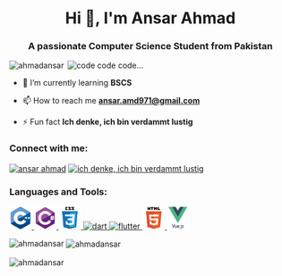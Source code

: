 <h1 align="center">Hi 👋, I'm Ansar Ahmad</h1>
<h3 align="center">A passionate Computer Science Student from Pakistan</h3>
<img align="right" alt="code code code..." width="400" src="![image](https://user-images.githubusercontent.com/117258516/213870347-738ce124-1726-459d-a51c-4e40aeaacf36.png)">

<p align="left"> <img src="https://komarev.com/ghpvc/?username=ahmadansar&label=Profile%20views&color=0e75b6&style=flat" alt="ahmadansar" /> </p>

- 🌱 I’m currently learning **BSCS**

- 📫 How to reach me **ansar.amd971@gmail.com**

- ⚡ Fun fact **Ich denke, ich bin verdammt lustig**

<h3 align="left">Connect with me:</h3>
<p align="left">
<a href="https://fb.com/ansar ahmad" target="blank"><img align="center" src="https://raw.githubusercontent.com/rahuldkjain/github-profile-readme-generator/master/src/images/icons/Social/facebook.svg" alt="ansar ahmad" height="30" width="40" /></a>
<a href="https://instagram.com/ich denke, ich bin verdammt lustig" target="blank"><img align="center" src="https://raw.githubusercontent.com/rahuldkjain/github-profile-readme-generator/master/src/images/icons/Social/instagram.svg" alt="ich denke, ich bin verdammt lustig" height="30" width="40" /></a>
</p>

<h3 align="left">Languages and Tools:</h3>
<p align="left"> <a href="https://www.w3schools.com/cpp/" target="_blank" rel="noreferrer"> <img src="https://raw.githubusercontent.com/devicons/devicon/master/icons/cplusplus/cplusplus-original.svg" alt="cplusplus" width="40" height="40"/> </a> <a href="https://www.w3schools.com/cs/" target="_blank" rel="noreferrer"> <img src="https://raw.githubusercontent.com/devicons/devicon/master/icons/csharp/csharp-original.svg" alt="csharp" width="40" height="40"/> </a> <a href="https://www.w3schools.com/css/" target="_blank" rel="noreferrer"> <img src="https://raw.githubusercontent.com/devicons/devicon/master/icons/css3/css3-original-wordmark.svg" alt="css3" width="40" height="40"/> </a> <a href="https://dart.dev" target="_blank" rel="noreferrer"> <img src="https://www.vectorlogo.zone/logos/dartlang/dartlang-icon.svg" alt="dart" width="40" height="40"/> </a> <a href="https://flutter.dev" target="_blank" rel="noreferrer"> <img src="https://www.vectorlogo.zone/logos/flutterio/flutterio-icon.svg" alt="flutter" width="40" height="40"/> </a> <a href="https://www.w3.org/html/" target="_blank" rel="noreferrer"> <img src="https://raw.githubusercontent.com/devicons/devicon/master/icons/html5/html5-original-wordmark.svg" alt="html5" width="40" height="40"/> </a> <a href="https://vuejs.org/" target="_blank" rel="noreferrer"> <img src="https://raw.githubusercontent.com/devicons/devicon/master/icons/vuejs/vuejs-original-wordmark.svg" alt="vuejs" width="40" height="40"/> </a> </p>

<p><img align="left" src="https://github-readme-stats.vercel.app/api/top-langs?username=ahmadansar&show_icons=true&locale=en&layout=compact" alt="ahmadansar" /></p>

<p>&nbsp;<img align="center" src="https://github-readme-stats.vercel.app/api?username=ahmadansar&show_icons=true&locale=en" alt="ahmadansar" /></p>

<p><img align="center" src="https://github-readme-streak-stats.herokuapp.com/?user=ahmadansar&" alt="ahmadansar" /></p>
